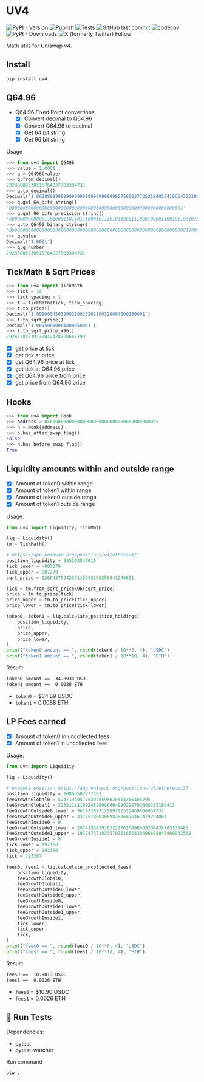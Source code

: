 # UV4

[![PyPI - Version](https://img.shields.io/pypi/v/uv4?style=flat&color=31C854)](https://github.com/mmsaki/uv4/releases)
[![Publish](https://github.com/mmsaki/uv4/actions/workflows/release.yml/badge.svg)](https://github.com/mmsaki/uv4/actions/workflows/release.yml)
[![Tests](https://github.com/mmsaki/uv4/actions/workflows/test.yml/badge.svg)](https://github.com/mmsaki/uv4/actions/workflows/test.yml)
![GitHub last commit](https://img.shields.io/github/last-commit/mmsaki/uv4)
[![codecov](https://codecov.io/github/mmsaki/uv4/graph/badge.svg?token=36PUOA0L5F)](https://codecov.io/github/mmsaki/uv4)
![PyPI - Downloads](https://img.shields.io/pypi/dm/uv4)
![X (formerly Twitter) Follow](https://img.shields.io/twitter/follow/msakiart)

Math utils for Uniswap v4.

## Install

```sh
pip install uv4
```

## Q64.96

- Q64.96 Fixed Point convertions
  - [x] Convert decimal to Q64.96
  - [x] Convert Q64.96 to decimal
  - [x] Get 64 bit string
  - [x] Get 96 bit string

Usage

```py
>>> from uv4 import Q6496
>>> value = 1.0001
>>> q = Q6496(value)
>>> q.from_decimal()
79236085330515764027303304731
>>> q.to_decimal()
Decimal('1.00009999999999999999999999999957590837735318405341065472330397412292768422048538923263549804688')
>>> q.get_64_bits_string()
'0000000000000000000000000000000000000000000000000000000000000001'
>>> q.get_96_bits_precision_string()
'000000000000011010001101101110001011101011000111000100001100101100101001010111101001111000011011'
>>> q.to_Q6496_binary_string()
'0b0000000000000000000000000000000000000000000000000000000000000001000000000000011010001101101110001011101011000111000100001100101100101001010111101001111000011011'
>>> q.value
Decimal('1.0001')
>>> q.q_number
79236085330515764027303304731
```

## TickMath & Sqrt Prices

```py
>>> from uv4 import TickMath
>>> tick = 10
>>> tick_spacing = 1
>>> t = TickMath(tick, tick_spacing)
>>> t.to_price()
Decimal('1.0010004501200210025202100120004500100001')
>>> t.to_sqrt_price()
Decimal('1.00050010001000050001')
>>> t.to_sqrt_price_x96()
79267784519130042428790663799
```

- [x] get price at tick
- [x] get tick at price
- [x] get Q64.96 price at tick
- [x] get tick at Q64.96 price
- [x] get Q64.96 price from price
- [x] get price from Q64.96 price

## Hooks

```py
>>> from uv4 import Hook
>>> address = 0x00000000000000000000000000000000000000b5
>>> h = Hook(address)
>>> h.has_after_swap_flag()
False
>>> h.has_before_swap_flag()
True
```

## Liquidity amounts within and outside range

- [x] Amount of token0 within range
- [x] Amount of token1 within range
- [x] Amount of token0 outside range
- [x] Amount of token1 outside range

Usage:

```py
from uv4 import Liquidity, TickMath

liq = Liquidity()
tm = TickMath()

# https://app.uniswap.org/positions/v4/ethereum/1
position_liquidity = 555103547015
tick_lower = -887270
tick_upper = 887270
sqrt_price = 1260437594239115943190250841240651

tick = tm.from_sqrt_pricex96(sqrt_price)
price = tm.to_price(tick)
price_upper = tm.to_price(tick_upper)
price_lower = tm.to_price(tick_lower)

token0, token1 = liq.calculate_position_holdings(
    position_liquidity,
    price,
    price_upper,
    price_lower,
)
print("token0 amount == ", round(token0 / 10**6, 4), "USDC")
print("token1 amount == ", round(token1 / 10**18, 4), "ETH")
```

Result:

```txt
token0 amount ==  34.8933 USDC
token1 amount ==  0.0088 ETH
```

- `token0` = $34.89 USDC
- `token1` = 0.0088 ETH

## LP Fees earned

- [x] Amount of token0 in uncollected fees
- [x] Amount of token1 in uncollected fees

Usage:

```py
from uv4 import Liquidity

liq = Liquidity()

# example position https://app.uniswap.org/positions/v3/ethereum/37
position_liquidity = 10860507277202
feeGrowthGlobal0 = 5247194057753078598628514306485795
feeGrowthGlobal1 = 2233111119924828986464996298702686253189413
feeGrowthOutside0_lower = 96197287712989292312469866057737
feeGrowthOutside0_upper = 437757860306982806877467479294063
feeGrowthInside0 = 0
feeGrowthOutside1_lower = 20741530393032227016498669306435785133483
feeGrowthOutside1_upper = 101747371833570761666428696605043869042568
feeGrowthInside1 = 0
tick_lower = 192180
tick_upper = 193380
tick = 193397

fees0, fees1 = liq.calculate_uncollected_fees(
    position_liquidity,
    feeGrowthGlobal0,
    feeGrowthGlobal1,
    feeGrowthOutside0_lower,
    feeGrowthOutside0_upper,
    feeGrowthInside0,
    feeGrowthOutside1_lower,
    feeGrowthOutside1_upper,
    feeGrowthInside1,
    tick_lower,
    tick_upper,
    tick,
)
print("fees0 == ", round(fees0 / 10**6, 4), "USDC")
print("fees1 == ", round(fees1 / 10**18, 4), "ETH")
```

Result:

```txt
fees0 ==  10.9013 USDC
fees1 ==  0.0026 ETH
```

- `fees0` = $10.90 USDC
- `fees1` = 0.0026 ETH

## 🧪 Run Tests

Dependencies:

- pytest
- pytest-watcher

Run command

```sh
ptw .
```
